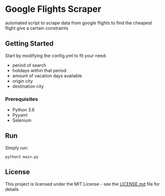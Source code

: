# Google Flights Scraper

automated script to scrape data from google flights to find the cheapest flight give a certain constraints

## Getting Started

Start by modifying the config.yml to fit your need:
- period of search
- holidays within that period
- amount of vacation days available
- origin city
- destination city

### Prerequisites

- Python 3.6
- Pyyaml
- Selenium

## Run

Simply run:
```
python3 main.py
```

## License

This project is licensed under the MIT License - see the [LICENSE.md](LICENSE.md) file for details

